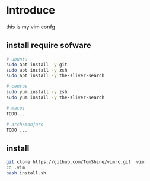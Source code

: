 # Introduce

this is my vim confg

## install require sofware

``` sh
# ubuntu
sudo apt install -y git 
sudo apt install -y zsh 
sudo apt install -y the-sliver-search

# centos
sudo yum install -y zsh
sudo yum install -y the-sliver-search

# macos
TODO...

# arch/manjaro
TODO ...
```

## install 

``` sh
git clone https://github.com/TomShine/vimrc.git .vim
cd .vim
bash install.sh
```
